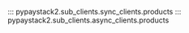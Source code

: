 ::: pypaystack2.sub_clients.sync_clients.products
::: pypaystack2.sub_clients.async_clients.products
